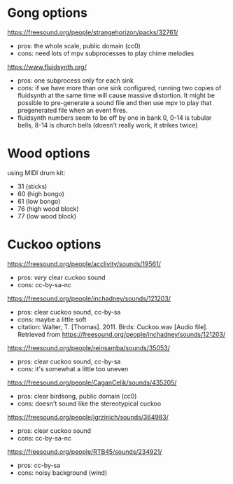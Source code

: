 Gong options
============
https://freesound.org/people/strangehorizon/packs/32761/
- pros: the whole scale, public domain (cc0)
- cons: need lots of mpv subprocesses to play chime melodies

https://www.fluidsynth.org/
- pros: one subprocess only for each sink
- cons: if we have more than one sink configured, running two copies of fluidsynth at the same time will cause massive distortion.
  It might be possible to pre-generate a sound file and then use mpv to play that pregenerated file when an event fires.
- fluidsynth numbers seem to be off by one in bank 0, 0-14 is tubular bells, 8-14 is church bells (doesn't really work, it strikes twice)

Wood options
============
using MIDI drum kit:
- 31 (sticks)
- 60 (high bongo)
- 61 (low bongo)
- 76 (high wood block)
- 77 (low wood block)

Cuckoo options
==============
https://freesound.org/people/acclivity/sounds/19561/
- pros: *very* clear cuckoo sound
- cons: cc-by-sa-nc

https://freesound.org/people/inchadney/sounds/121203/
- pros: clear cuckoo sound, cc-by-sa
- cons: maybe a little soft
- citation: Walter, T. [Thomas]. 2011. Birds: Cuckoo.wav [Audio file].
  Retrieved from https://freesound.org/people/inchadney/sounds/121203/

https://freesound.org/people/reinsamba/sounds/35053/
- pros: clear cuckoo sound, cc-by-sa
- cons: it's somewhat a little too uneven

https://freesound.org/people/CaganCelik/sounds/435205/
- pros: clear birdsong, public domain (cc0)
- cons: doesn't sound like the stereotypical cuckoo

https://freesound.org/people/jgrzinich/sounds/364983/
- pros: clear cuckoo sound
- cons: cc-by-sa-nc

https://freesound.org/people/RTB45/sounds/234921/
- pros: cc-by-sa
- cons: noisy background (wind)
